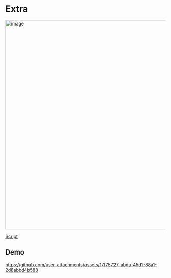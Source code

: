 # Extra

<img width="1675" height="655" alt="image" src="https://github.com/user-attachments/assets/704d0196-e6d7-420c-95c5-5230b0bc0ac7" />

[Script](dropper.cpp)

## Demo
https://github.com/user-attachments/assets/17f75727-abda-45d1-88a1-2d8abbd4b588

